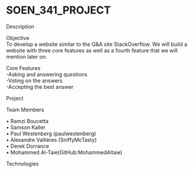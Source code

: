 # SOEN_341_PROJECT

Description

Objective <br/>
To develop a website similar to the Q&A site StackOverflow. We will build a website with three core features as well as a fourth feature that we will mention later on.

Core Features<br/>
-Asking and answering questions<br/>
-Voting on the answers<br/>
-Accepting the best answer

Project

Team Members

• Ramzi Boucetta<br/>
• Samson Kaller<br/>
• Paul Westenberg (paulwestenberg)<br>
• Alexandre Vallières (SniffyMcTasty)<br>
• Derek Dorrance<br>
• Mohammed Al-Taie(GitHub:MohammedAltaie)<br>

Technologies
